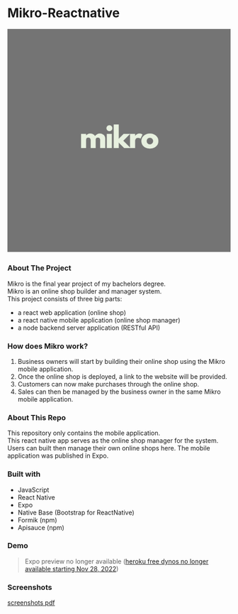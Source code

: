 # Mikro-Reactnative
![mikro logo](logo.PNG)
### About The Project
Mikro is the final year project of my bachelors degree. <br/>
Mikro is an online shop builder and manager system. <br/>
This project consists of three big parts: 
- a react web application (online shop)
- a react native mobile application (online shop manager)
- a node backend server application (RESTful API)
### How does Mikro work?
1. Business owners will start by building their online shop using the Mikro mobile application. 
2. Once the online shop is deployed, a link to the website will be provided.
3. Customers can now make purchases through the online shop.
4. Sales can then be managed by the business owner in the same Mikro mobile application.
### About This Repo
This repository only contains the mobile application. <br/>
This react native app serves as the online shop manager for the system. Users can built then manage their own online shops here. The mobile application was published in Expo. 
### Built with
- JavaScript
- React Native
- Expo
- Native Base (Bootstrap for ReactNative)
- Formik (npm)
- Apisauce (npm)
### Demo
> Expo preview no longer available ([heroku free dynos no longer available starting Nov 28, 2022](https://help.heroku.com/RSBRUH58/removal-of-heroku-free-product-plans-faq))
### Screenshots
[screenshots pdf](Screenshots.pdf)
